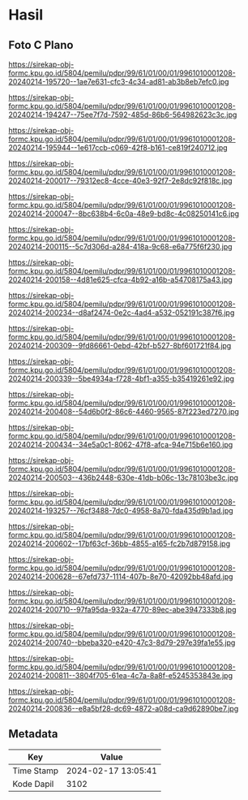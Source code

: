 # Hasil

## Foto C Plano

https://sirekap-obj-formc.kpu.go.id/5804/pemilu/pdpr/99/61/01/00/01/9961010001208-20240214-195720--1ae7e631-cfc3-4c34-ad81-ab3b8eb7efc0.jpg

https://sirekap-obj-formc.kpu.go.id/5804/pemilu/pdpr/99/61/01/00/01/9961010001208-20240214-194247--75ee7f7d-7592-485d-86b6-564982623c3c.jpg

https://sirekap-obj-formc.kpu.go.id/5804/pemilu/pdpr/99/61/01/00/01/9961010001208-20240214-195944--1e617ccb-c069-42f8-b161-ce819f240712.jpg

https://sirekap-obj-formc.kpu.go.id/5804/pemilu/pdpr/99/61/01/00/01/9961010001208-20240214-200017--79312ec8-4cce-40e3-92f7-2e8dc92f818c.jpg

https://sirekap-obj-formc.kpu.go.id/5804/pemilu/pdpr/99/61/01/00/01/9961010001208-20240214-200047--8bc638b4-6c0a-48e9-bd8c-4c08250141c6.jpg

https://sirekap-obj-formc.kpu.go.id/5804/pemilu/pdpr/99/61/01/00/01/9961010001208-20240214-200115--5c7d306d-a284-418a-9c68-e6a775f6f230.jpg

https://sirekap-obj-formc.kpu.go.id/5804/pemilu/pdpr/99/61/01/00/01/9961010001208-20240214-200158--4d81e625-cfca-4b92-a16b-a54708175a43.jpg

https://sirekap-obj-formc.kpu.go.id/5804/pemilu/pdpr/99/61/01/00/01/9961010001208-20240214-200234--d8af2474-0e2c-4ad4-a532-052191c387f6.jpg

https://sirekap-obj-formc.kpu.go.id/5804/pemilu/pdpr/99/61/01/00/01/9961010001208-20240214-200309--9fd86661-0ebd-42bf-b527-8bf601721f84.jpg

https://sirekap-obj-formc.kpu.go.id/5804/pemilu/pdpr/99/61/01/00/01/9961010001208-20240214-200339--5be4934a-f728-4bf1-a355-b35419261e92.jpg

https://sirekap-obj-formc.kpu.go.id/5804/pemilu/pdpr/99/61/01/00/01/9961010001208-20240214-200408--54d6b0f2-86c6-4460-9565-87f223ed7270.jpg

https://sirekap-obj-formc.kpu.go.id/5804/pemilu/pdpr/99/61/01/00/01/9961010001208-20240214-200434--34e5a0c1-8062-47f8-afca-94e715b6e160.jpg

https://sirekap-obj-formc.kpu.go.id/5804/pemilu/pdpr/99/61/01/00/01/9961010001208-20240214-200503--436b2448-630e-41db-b06c-13c78103be3c.jpg

https://sirekap-obj-formc.kpu.go.id/5804/pemilu/pdpr/99/61/01/00/01/9961010001208-20240214-193257--76cf3488-7dc0-4958-8a70-fda435d9b1ad.jpg

https://sirekap-obj-formc.kpu.go.id/5804/pemilu/pdpr/99/61/01/00/01/9961010001208-20240214-200602--17bf63cf-36bb-4855-a165-fc2b7d879158.jpg

https://sirekap-obj-formc.kpu.go.id/5804/pemilu/pdpr/99/61/01/00/01/9961010001208-20240214-200628--67efd737-1114-407b-8e70-42092bb48afd.jpg

https://sirekap-obj-formc.kpu.go.id/5804/pemilu/pdpr/99/61/01/00/01/9961010001208-20240214-200710--97fa95da-932a-4770-89ec-abe3947333b8.jpg

https://sirekap-obj-formc.kpu.go.id/5804/pemilu/pdpr/99/61/01/00/01/9961010001208-20240214-200740--bbeba320-e420-47c3-8d79-297e39fa1e55.jpg

https://sirekap-obj-formc.kpu.go.id/5804/pemilu/pdpr/99/61/01/00/01/9961010001208-20240214-200811--3804f705-61ea-4c7a-8a8f-e5245353843e.jpg

https://sirekap-obj-formc.kpu.go.id/5804/pemilu/pdpr/99/61/01/00/01/9961010001208-20240214-200836--e8a5bf28-dc69-4872-a08d-ca9d62890be7.jpg


## Metadata

| Key        | Value               |
| ---------- | ------------------- |
| Time Stamp | 2024-02-17 13:05:41 |
| Kode Dapil | 3102                |




